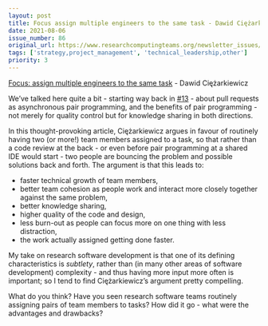```yaml
---
layout: post
title: Focus assign multiple engineers to the same task - Dawid Ciężarkiewicz
date: 2021-08-06
issue_number: 86
original_url: https://www.researchcomputingteams.org/newsletter_issues/0086
tags: ['strategy,project_management', 'technical_leadership,other']
priority: 3
---
```


<!-- markdownlint-disable MD033 -->
<!-- markdownlint-disable MD041 -->
<!-- markdownlint-disable MD049 -->

[Focus: assign multiple engineers to the same task](https://dpc.pw/focus-assign-multiple-engineers-to-the-same-task) - Dawid Ciężarkiewicz

We’ve talked here quite a bit - starting way back in [#13](https://newsletter.researchcomputingteams.org/archive/c2837919-4d09-42d4-bed7-f569120c7d07) - about pull requests as asynchronous pair programming, and the benefits of pair programming - not merely for quality control but for knowledge sharing in both directions.

In this thought-provoking article, Ciężarkiewicz argues in favour of routinely having two (or more!) team members assigned to a task, so that rather than a code review at the back - or even before pair programming at a shared IDE would start - two people are bouncing the problem and possible solutions back and forth.   The argument is that this leads to:

- faster technical growth of team members,
- better team cohesion as people work and interact more closely together against the same problem,
- better knowledge sharing,
- higher quality of the code and design,
- less burn-out as people can focus more on one thing with less distraction,
- the work actually assigned getting done faster.

My take on research software development is that one of its defining characteristics is *subtlety*, rather than (in many other areas of software development) complexity - and thus having more input more often is important; so I tend to find Ciężarkiewicz’s argument pretty compelling.

What do you think?  Have you seen research software teams routinely assigning pairs of team members to tasks?  How did it go - what were the advantages and drawbacks?

